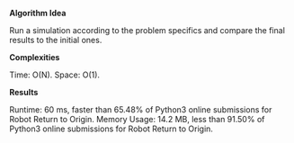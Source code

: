 **Algorithm Idea**

Run a simulation according to the 
problem specifics and compare the final results 
to the initial ones. 

**Complexities**

Time: O(N).
Space: O(1).

**Results**

Runtime: 60 ms, faster than 65.48% of Python3 online submissions for Robot Return to Origin.
Memory Usage: 14.2 MB, less than 91.50% of Python3 online submissions for Robot Return to Origin.
